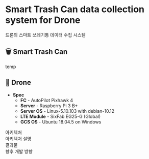 # Smart Trash Can data collection system for Drone
드론의 스마트 쓰레기통 데이터 수집 시스템

## 🗑 Smart Trash Can
temp

## 🚁 Drone
- **Spec**
  - **FC** - AutoPilot Pixhawk 4
  - **Server** - Raspberry Pi 3 B+
  - **Server OS** - Linux-5.10.103 with debian-10.12
  - **LTE Module** - SixFab EG25-G (Global)
  - **GCS OS** - Ubuntu 18.04.5 on Windows

아키텍처<br>
아키텍처 설명<br>
결과물<br>
향후 개발 방향
